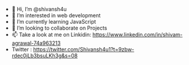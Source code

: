 - 👋 Hi, I’m @shivansh4u
- 👀 I’m interested in web development
- 🌱 I’m currently learning JavaScript
- 💞️ I’m looking to collaborate on Projects
- 📫 Take a look at me on Linkidin: https://www.linkedin.com/in/shivam-agrawal-74a963213
- Twitter : https://twitter.com/Shivansh4u1?t=9zbw-rdec0jLb3bsuLKh3g&s=08


<!---
shivansh4u/shivansh4u is a ✨ special ✨ repository because its `README.md` (this file) appears on your GitHub profile.
You can click the Preview link to take a look at your changes.
--->
